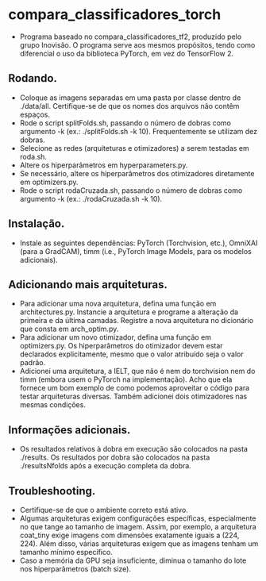# compara_classificadores_torch

- Programa baseado no compara_classificadores_tf2, produzido pelo grupo Inovisão. O programa serve aos mesmos propósitos, tendo como diferencial o uso da biblioteca PyTorch, em vez do TensorFlow 2. 

## Rodando.

- Coloque as imagens separadas em uma pasta por classe dentro de ./data/all. Certifique-se de que os nomes dos arquivos não contêm espaços.
- Rode o script splitFolds.sh, passando o número de dobras como argumento -k (ex.: ./splitFolds.sh -k 10). Frequentemente se utilizam dez dobras.
- Selecione as redes (arquiteturas e otimizadores) a serem testadas em roda.sh.
- Altere os hiperparâmetros em hyperparameters.py.
- Se necessário, altere os hiperparâmetros dos otimizadores diretamente em optimizers.py.
- Rode o script rodaCruzada.sh, passando o número de dobras como argumento -k (ex.: ./rodaCruzada.sh -k 10).

## Instalação.
- Instale as seguintes dependências: PyTorch (Torchvision, etc.), OmniXAI (para a GradCAM), timm (i.e., PyTorch Image Models, para os modelos adicionais).

## Adicionando mais arquiteturas.

- Para adicionar uma nova arquitetura, defina uma função em architectures.py. Instancie a arquitetura e programe a alteração da primeira e da última camadas. Registre a nova arquitetura no dicionário que consta em arch_optim.py.
- Para adicionar um novo otimizador, defina uma função em optimizers.py. Os hiperparâmetros do otimizador devem estar declarados explicitamente, mesmo que o valor atribuído seja o valor padrão.
- Adicionei uma arquitetura, a IELT, que não é nem do torchvision nem do timm (embora usem o PyTorch na implementação). Acho que ela fornece um bom exemplo de como podemos aproveitar o código para testar arquiteturas diversas. Também adicionei dois otimizadores nas mesmas condições.

## Informações adicionais.

- Os resultados relativos à dobra em execução são colocados na pasta ./results. Os resultados por dobra são colocados na pasta ./resultsNfolds após a execução completa da dobra.

## Troubleshooting.

- Certifique-se de que o ambiente correto está ativo.
- Algumas arquiteturas exigem configurações específicas, especialmente no que tange ao tamanho de imagem. Assim, por exemplo, a arquitetura coat_tiny exige imagens com dimensões exatamente iguais a (224, 224). Além disso, várias arquiteturas exigem que as imagens tenham um tamanho mínimo específico.
- Caso a memória da GPU seja insuficiente, diminua o tamanho do lote nos hiperparâmetros (batch size).

